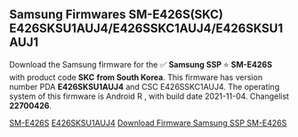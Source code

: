 <h2>Samsung Firmwares SM-E426S(SKC) E426SKSU1AUJ4/E426SSKC1AUJ4/E426SKSU1AUJ1</h2>
Download the Samsung firmware for the ✅ <strong>Samsung SSP </strong> ⭐ <strong>SM-E426S</strong> with product code <strong>SKC</strong> <strong> from South Korea</strong>. This firmware has version number PDA <strong>E426SKSU1AUJ4</strong> and CSC E426SSKC1AUJ4. The operating system of this firmware is Android R , with build date 2021-11-04. Changelist <strong>22700426</strong>.


[SM-E426S](https://samfirm.shop/samsung/model/SM-E426S)
[E426SKSU1AUJ4](https://samfirm.shop/samsung/pda/E426SKSU1AUJ4)
[Download Firmware Samsung SSP SM-E426S](https://samfirm.shop/samsung/firmware/475453)
